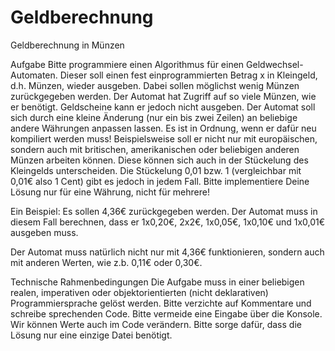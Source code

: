 # Geldberechnung
Geldberechnung in Münzen

Aufgabe
Bitte programmiere einen Algorithmus für einen Geldwechsel-Automaten. Dieser soll einen fest einprogrammierten Betrag x in Kleingeld, d.h. Münzen, wieder ausgeben. Dabei sollen möglichst wenig Münzen zurückgegeben werden. 
Der Automat hat Zugriff auf so viele Münzen, wie er benötigt. Geldscheine kann er jedoch nicht ausgeben. 
Der Automat soll sich durch eine kleine Änderung (nur ein bis zwei Zeilen) an beliebige andere Währungen anpassen lassen. Es ist in Ordnung, wenn er dafür neu kompiliert werden muss! Beispielsweise soll er nicht nur mit europäischen, sondern auch mit britischen, amerikanischen oder beliebigen anderen Münzen arbeiten können. Diese können sich auch in der Stückelung des Kleingelds unterscheiden. Die Stückelung 0,01 bzw. 1 (vergleichbar mit 0,01€ also 1 Cent) gibt es jedoch in jedem Fall. 
Bitte implementiere Deine Lösung nur für eine Währung, nicht für mehrere!

Ein Beispiel: 
Es sollen 4,36€ zurückgegeben werden. 
Der Automat muss in diesem Fall berechnen, dass er 1x0,20€, 2x2€, 1x0,05€, 1x0,10€ und 1x0,01€ ausgeben muss.

Der Automat muss natürlich nicht nur mit 4,36€ funktionieren, sondern auch mit anderen Werten, wie z.b. 0,11€ oder 0,30€.

Technische Rahmenbedingungen
Die Aufgabe muss in einer beliebigen realen, imperativen oder objektorientierten (nicht deklarativen) Programmiersprache gelöst werden.
Bitte verzichte auf Kommentare und schreibe sprechenden Code.
Bitte vermeide eine Eingabe über die Konsole. Wir können Werte auch im Code verändern.
Bitte sorge dafür, dass die Lösung nur eine einzige Datei benötigt.

